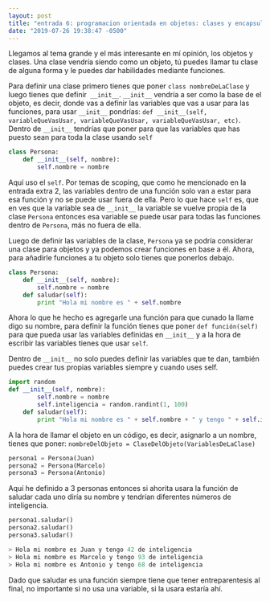 ```yaml
---
layout: post
title: "entrada 6: programacion orientada en objetos: clases y encapsulacion"
date: "2019-07-26 19:38:47 -0500"
---
```


Llegamos al tema grande y el más interesante en mí opinión, los objetos y clases. Una clase vendría siendo como un objeto, tú puedes llamar tu clase de alguna forma y le puedes dar habilidades mediante funciones.

Para definir una clase primero tienes que poner `class nombreDeLaClase` y luego tienes que definir` __init__`. `__init__` vendría a ser como la base de el objeto, es decir, donde vas a definir las variables que vas a usar para las funciones, para usar `__init__` pondrías: `def __init__(self, variableQueVasUsar, variableQueVasUsar, variableQueVasUsar, etc)`. Dentro de `__init__` tendrías que poner para que las variables que has puesto sean para toda la clase usando `self`

```python
class Persona:
	def __init__(self, nombre):
		self.nombre = nombre
```
Aquí uso el `self`. Por temas de scoping, que como he mencionado en la entrada extra 2, las variables dentro de una función solo van a estar para esa función y no se puede usar fuera de ella. Pero lo que hace `self` es, que en ves que la variable sea de `__init__` la variable se vuelve propia de la clase `Persona` entonces esa variable se puede usar para todas las funciones dentro de `Persona`, más no fuera de ella.

Luego de definir las variables de la clase, `Persona` ya se podría considerar una clase para objetos y ya podemos crear funciones en base a él. Ahora, para añadirle funciones a tu objeto solo tienes que ponerlos debajo.

```python
class Persona:
	def __init__(self, nombre):
		self.nombre = nombre
	def saludar(self):
		print "Hola mi nombre es " + self.nombre
```

Ahora lo que he hecho es agregarle una función para que cunado la llame digo su nombre, para definir la función tienes que poner `def función(self)` para que pueda usar las variables definidas en `__init__` y a la hora de escribir las variables tienes que usar `self`.

Dentro de `__init__` no solo puedes definir las variables que te dan, también puedes crear tus propias variables siempre y cuando uses self.

```python
import random
def __init__(self, nombre):
		self.nombre = nombre
		self.inteligencia = random.randint(1, 100)
	def saludar(self):
		print "Hola mi nombre es " + self.nombre + " y tengo " + self.inteligencia + " de inteligencia
```

A la hora de llamar el objeto en un código, es decir, asignarlo a un nombre, tienes que poner: `nombreDelObjeto = ClaseDelObjeto(VariablesDeLaClase)`

```python
persona1 = Persona(Juan)
persona2 = Persona(Marcelo)
persona3 = Persona(Antonio)
```

Aquí he definido a 3 personas entonces si ahorita usara la función de saludar cada uno diría su nombre y tendrían diferentes números de inteligencia.

```python
persona1.saludar()
persona2.saludar()
persona3.saludar()
```
```python
> Hola mi nombre es Juan y tengo 42 de inteligencia
> Hola mi nombre es Marcelo y tengo 93 de inteligencia
> Hola mi nombre es Antonio y tengo 68 de inteligencia
```

Dado que saludar es una función siempre tiene que tener entreparentesis al final, no importante si no usa una variable, si la usara estaría ahí.
